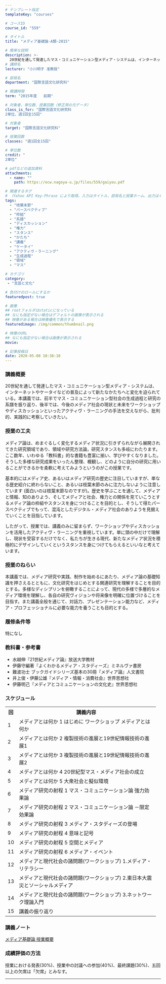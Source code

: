 ```yaml
---
# テンプレート指定
templateKey: "courses"

# コースID
course_id: "559"

# タイトル
title: "メディア基礎論-A類-2015"

# 簡単な説明
description: >-
  20世紀を通して発達したマス・コミュニケーション型メディア・システムは、インターネットやケータイなどの普及によって新たなかたちへと変化を迫られている。本講義では、前半でマス・コミュニケーション型社会の生成過程と研究の系譜を振り返り、後半では、今後のメディア社会の現状と未来をワークショップやディスカッションといったアクティヴ・ラーニングの手法を交えながら、批判的、実践的に考察していきたい。 ....
# 講師名
lecturer: "小川明子 准教授"

# 部局名
department: "国際言語文化研究科"

# 開講時限
term: "2015年度	前期"

# 対象者、単位数、授業回数（修正用の元データ）
class_is_for: "国際言語文化研究科
2単位、週1回全15回"

# 対象者
target: "国際言語文化研究科"

# 授業回数
classes: "週1回全15回"

# 単位数
credit: "
2単位"

# pdfなどの追加資料
attachments:
  - name: "" 
    path: https://ocw.nagoya-u.jp/files/559/gaiyou.pdf

# 関連するタグ
# （Yahoo API Key-Phrase により取得。入力はタイトル、部局名と授業ホーム、出力はキーフレーズ（tags））
tags:
  - "枝葉末節"
  - "パースペクティブ"
  - "枠組"
  - "系譜"
  - "ディスカッション"
  - "権力"
  - "スタンス"
  - "かたち"
  - "講義"
  - "ケータイ"
  - "アクティヴ・ラーニング"
  - "生成過程"
  - "領域"
  - "マス"

# カテゴリ
category:
 - "言語と文化"

# 色付けのロールにするか
featuredpost: true

# 画像
## rootフォルダはstaticになっている
## なにも指定がない場合はデフォルトの画像が表示される
## 映像がある場合は映像優先で表示する
featuredimage: /img/common/thumbnail.png

# 映像のURL
## なにも指定がない場合は画像が表示される
movie: 

# 記事投稿日
date: 2020-05-08 10:38:10
---
```


### 講義概要

20世紀を通して発達したマス・コミュニケーション型メディア・システムは、インターネットやケータイなどの普及によって新たなかたちへと変化を迫られている。本講義では、前半でマス・コミュニケーション型社会の生成過程と研究の系譜を振り返り、後半では、今後のメディア社会の現状と未来をワークショップやディスカッションといったアクティヴ・ラーニングの手法を交えながら、批判的、実践的に考察していきたい。


### 授業の工夫

メディア論は、めまぐるしく変化するメディア状況に引きずられながら展開されてきた研究領域であり、領域や研究方法論，研究スタンスも多岐にわたります。ここ数年、いわゆる「教科書」的な書籍も豊富に揃い、学びやすくなりました。そうした多様な研究成果をいったん整理、概観し、どのように自分の研究に用いることができるかを柔軟に考えてみようというのがこの授業です。

基本的にはメディア史、あるいはメディア研究の歴史に注目していますが、単なる歴史紹介に終わらないこと、あるいは枝葉末節のみに注力しないように注意しています (面白いのは枝葉末節なのですが)。歴史を学ぶことを通して、メディアと情報、知のありよう、そしてメディアと社会、権力との関係を見ていこうとするメディア論の枠組やスタンスを身につけることを目的とし、そうして得たパースペクティブでもって、混沌としたデジタル・メディア社会のありようを見据えていくことを目指しています。

したがって、授業では、講義のみに留まらず、ワークショップやディスカッションを活用したアクティヴ・ラーニングを重視しています。単に頭の中だけで理解し、現状を受容するだけでなく、私たちが生きる現代、新たなメディア状況を積極的にデザインしていくというスタンスを身につけてもらえるといいなと考えています。





### 授業のねらい

本講義では、メディア研究や実践、制作を始めるにあたり、メディア論の基礎知識を押さえるとともに、文化研究をはじめとする関連研究を理解することを目的とする。多様なディシプリンを俯瞰することによって、現代の多様で多層的なメディア環境を理解し、各自の研究ヴィジョンや将来像を明確に位置づけることを目指す。また講義全般を通じて、対話力、プレゼンテーション能力など、メディア・プロフェッショナルに必要な能力を養うことも目的とする。

### 履修条件等

特になし

### 教科書・参考書

  * 水越伸『21世紀メディア論』放送大学教材
  * 伊藤守編著『よくわかるメディア・スタディーズ』ミネルヴァ書房
  * 難波功士 ブックガイドシリーズ基本の30冊『メディア論』人文書院
  * 井上俊・伊藤公雄『メディア・情報・消費社会』世界思想社
  * 伊藤明己『メディアとコミュニケーションの文化史』世界思想社


<h3>スケジュール</h3>
<table class="basic" width="455">
<tr>
<th width="20" class="center">回</th>
<th width="435" class="center">講義内容</th>
</tr>
<tr>
<td width="20" class="center">1</td>
<td width="435">メディアとは何か 1 はじめに ワークショップ メディアとは何か</td>
</tr>
<tr>
<td width="20" class="center">2</td>
<td width="435">メディアとは何か 2 複製技術の進展と19世紀情報技術の進展1</td>
</tr>
<tr>
<td width="20" class="center">3</td>
<td width="435">メディアとは何か 3 複製技術の進展と19世紀情報技術の進展2</td>
</tr>
<tr>
<td width="20" class="center">4</td>
<td width="435">メディアとは何か 4 20世紀型マス・メディア社会の成立</td>
</tr>
<tr>
<td width="20" class="center">5</td>
<td width="435">メディアとは何か 5 大衆社会と擬似環境</td>
</tr>
<tr>
<td width="20" class="center">6</td>
<td width="435">メディア研究の射程 1 マス・コミュニケーション論 強力効果論</td>
</tr>
<tr>
<td width="20" class="center">7</td>
<td width="435">メディア研究の射程 2 マス・コミュニケーション論 －限定効果論</td>
</tr>
<tr>
<td width="20" class="center">8</td>
<td width="435">メディア研究の射程 3 メディア・スタディーズの登場</td>
</tr>
<tr>
<td width="20" class="center">9</td>
<td width="435">メディア研究の射程 4 意味と記号</td>
</tr>
<tr>
<td width="20" class="center">10</td>
<td width="435">メディア研究の射程 5 空間とメディア</td>
</tr>
<tr>
<td width="20" class="center">11</td>
<td width="435">メディア研究の射程 6 メディア・イベント</td>
</tr>
<tr>
<td width="20" class="center">12</td>
<td width="435">メディアと現代社会の諸問題(ワークショップ) 1.メディア・リテラシー</td>
</tr>
<tr>
<td width="20" class="center">13</td>
<td width="435">メディアと現代社会の諸問題(ワークショップ) 2.東日本大震災とソーシャルメディア</td>
</tr>
<tr>
<td width="20" class="center">14</td>
<td width="435">メディアと現代社会の諸問題(ワークショップ) 3.ネットワーク理論入門</td>
</tr>
<tr>
<td width="20" class="center">15</td>
<td width="435">講義の振り返り</td>
</tr>
</table>


### 講義ノート

[メディア基礎論 授業概要](https://ocw.nagoya-u.jp/files/559/gaiyou.pdf) 






### 成績評価の方法

授業における発表(30%)、授業中の討議への参加(40%)、最終課題(30%)、五回以上の欠席は「欠席」とみなす。





-----